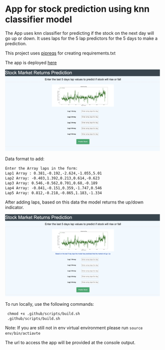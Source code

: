 # App for stock prediction using knn classifier model

The App uses knn classifier for predicting if the stock on the next day will go up or down. It uses laps for the 5 lap predictors for the 5 days to make a prediction.

This project uses [pipreqs](https://github.com/bndr/pipreqs) for creating requirements.txt

The app is deployed [here](http://ec2-3-22-236-250.us-east-2.compute.amazonaws.com:5001/)

![png](static/app_preview.png)

Data format to add:

```
Enter the Array laps in the form:
Lap1 Array : 0.381,-0.192,-2.624,-1.055,5.01
Lap2 Array: -0.403,1.392,0.213,0.614,-0.623
Lap3 Array: 0.546,-0.562,0.701,0.68,-0.189
Lap4 Array: -0.841,-0.151,0.359,-1.747,0.546
Lap5 Array: 0.812,-0.218,-0.865,1.183,-1.334
```

After adding laps, based on this data the model returns the up/down indicator.

![](./static/app_result_view.png)

To run locally, use the following commands:

``` shcode
 chmod +x .github/scripts/build.sh
 .github/scripts/build.sh
```

Note: If you are still not in env virtual environment please run
```source env/bin/actiavte```

The url to access the app will be provided at the console output.